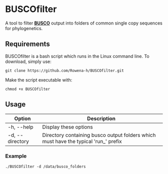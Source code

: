 # BUSCOfilter

A tool to filter [**BUSCO**](https://busco.ezlab.org/) output into folders of common single copy sequences for phylogenetics.

## Requirements

BUSCOfilter is a bash script which runs in the Linux command line. To download, simply use:

```
git clone https://github.com/Rowena-h/BUSCOfilter.git
```

Make the script executable with:

```
chmod +x BUSCOfilter
```

## Usage

Option | Description
------ | -----------
-h, --help | Display these options
-d, --directory | Directory containing busco output folders which must have the typical 'run_' prefix


### Example

```
./BUSCOfilter -d /data/busco_folders
```
